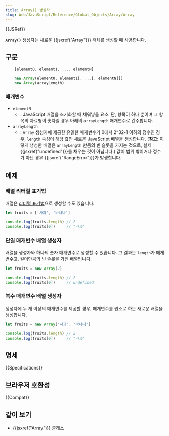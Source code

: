 ```yaml
---
title: Array() 생성자
slug: Web/JavaScript/Reference/Global_Objects/Array/Array
---
```


{{JSRef}}

**`Array()`** 생성자는 새로운 {{jsxref("Array")}} 객체를 생성할 때 사용합니다.

## 구문

```js
    [element0, element1, ..., elementN]

    new Array(element0, element1[, ...[, elementN]])
    new Array(arrayLength)
```

### 매개변수

- `elementN`
  - : JavaScript 배열을 초기화할 때 채워넣을 요소. 단, 항목이 하나 뿐이며 그 항목의 자료형이 숫자일 경우 아래의 `arrayLength` 매개변수로 간주합니다.
- `arrayLength`
  - : `Array` 생성자에 제공한 유일한 매개변수가 0에서 2^32-1 이하의 정수인 경우, `length` 속성이 해당 값인 새로운 JavaScript 배열을 생성합니다. (**참고:** 이렇게 생성한 배열은 `arrayLength` 만큼의 빈 슬롯을 가지는 것으로, 실제 {{jsxref("undefined")}}를 채우는 것이 아닙니다.) 값이 범위 밖이거나 정수가 아닌 경우 {{jsxref("RangeError")}}가 발생합니다.

## 예제

### 배열 리터럴 표기법

배열은 [리터럴 표기법](/ko/docs/Web/JavaScript/Reference/Lexical_grammar#배열_리터럴)으로 생성할 수도 있습니다.

```js
let fruits = ['사과', '바나나']

console.log(fruits.length) // 2
console.log(fruits[0])     // "사과"
```

### 단일 매개변수 배열 생성자

배열을 생성자와 하나의 숫자 매개변수로 생성할 수 있습니다. 그 결과는 `length`가 매개변수고, 길이만큼의 빈 슬롯을 가진 배열입니다.

```js
let fruits = new Array(2)

console.log(fruits.length) // 2
console.log(fruits[0])     // undefined
```

### 복수 매개변수 배열 생성자

생성자에 두 개 이상의 매개변수를 제공할 경우, 매개변수를 원소로 하는 새로운 배열을 생성합니다.

```js
let fruits = new Array('사과', '바나나')

console.log(fruits.length) // 2
console.log(fruits[0])     // "사과"
```

## 명세

{{Specifications}}

## 브라우저 호환성

{{Compat}}

## 같이 보기

- {{jsxref("Array")}} 클래스
